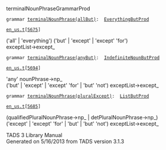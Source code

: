 <span class="title">terminalNounPhrase</span><span class="type">GrammarProd</span>

`grammar `<span class="classExtLink">[`terminalNounPhrase(allBut)`](../object/terminalNounPhrase(allBut).html)</span>` :   `[`EverythingButProd`](../object/EverythingButProd.html)

[`en_us.t`](../file/en_us.t.html)`[`[`5675`](../source/en_us.t.html#5675)`]`

<div class="gramrule">

('all' \| 'everything') ('but' \| 'except' \| 'except' 'for')  
exceptList-\>except\_  

</div>

`grammar `<span class="classExtLink">[`terminalNounPhrase(anyBut)`](../object/terminalNounPhrase(anyBut).html)</span>` :   `[`IndefiniteNounButProd`](../object/IndefiniteNounButProd.html)

[`en_us.t`](../file/en_us.t.html)`[`[`5694`](../source/en_us.t.html#5694)`]`

<div class="gramrule">

'any' nounPhrase-\>np\_  
('but' \| 'except' \| 'except' 'for' \| 'but' 'not')
exceptList-\>except\_  

</div>

`grammar `<span class="classExtLink">[`terminalNounPhrase(pluralExcept)`](../object/terminalNounPhrase(pluralExcept).html)</span>` :   `[`ListButProd`](../object/ListButProd.html)

[`en_us.t`](../file/en_us.t.html)`[`[`5685`](../source/en_us.t.html#5685)`]`

<div class="gramrule">

(qualifiedPluralNounPhrase-\>np\_ \| detPluralNounPhrase-\>np\_)  
('except' \| 'except' 'for' \| 'but' \| 'but' 'not')
exceptList-\>except\_  

</div>

<div class="ftr">

TADS 3 Library Manual  
Generated on 5/16/2013 from TADS version 3.1.3

</div>
